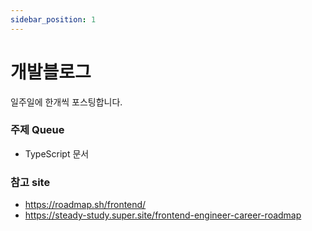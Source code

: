 ```yaml
---
sidebar_position: 1
---
```


# 개발블로그

일주일에 한개씩 포스팅합니다.

### 주제 Queue

- TypeScript 문서

### 참고 site

- https://roadmap.sh/frontend/
- https://steady-study.super.site/frontend-engineer-career-roadmap
